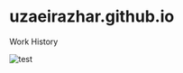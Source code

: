 # uzaeirazhar.github.io

Work History

<!-- ![sample run](https://github.com/UzaeirAzhar/uzaeirazhar.github.io/blob/master/.github/workflows/automatic-trigger.yml?event=push) -->

![test](https://github.com/UzaeirAzhar/uzaeirazhar.github.io/actions/workflows/automatic-trigger.yml/badge.svg?event=push)
